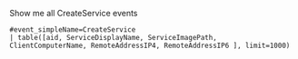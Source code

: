 Show me all CreateService events

```
#event_simpleName=CreateService
| table([aid, ServiceDisplayName, ServiceImagePath, ClientComputerName, RemoteAddressIP4, RemoteAddressIP6 ], limit=1000)
```